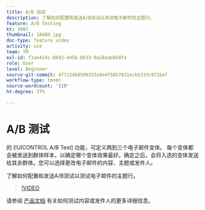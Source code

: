 ```yaml
---
title: A/B 测试
description: 了解如何配置和发送A/B测试以测试电子邮件的主题行。
feature: A/B Testing
kt: 3907
thumbnail: 18480.jpg
doc-type: feature video
activity: use
team: TM
exl-id: f1ae414c-6b42-445b-bb33-9a28a3e854fa
role: User
level: Beginner
source-git-commit: 4f7124b8509333a9e475857631ecb5333c971baf
workflow-type: tm+mt
source-wordcount: '119'
ht-degree: 37%

---
```


# A/B 测试

的 [!UICONTROL A/B Test] 功能，可定义两到三个电子邮件变体。 每个变体都会被发送到群体样本，以确定哪个变体效果最好。确定之后，会将入选的变体发送给其余群体。您可以选择更改电子邮件的内容、主题或发件人。

了解如何配置和发送A/B测试以测试电子邮件的主题行。

>[!VIDEO](https://video.tv.adobe.com/v/18480?quality=12)

请参阅 [产品文档](https://experienceleague.adobe.com/docs/campaign-standard/using/communication-channels/email-messages/designing-an-a-b-test-email.html) 有关如何测试内容或发件人的更多详细信息。
